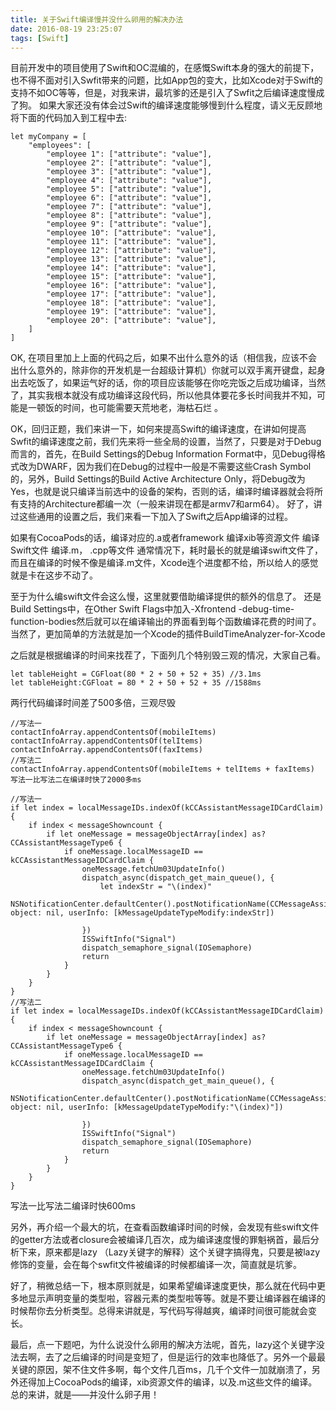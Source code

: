 ```yaml
---
title: 关于Swift编译慢并没什么卵用的解决办法
date: 2016-08-19 23:25:07
tags: [Swift]
---
```


目前开发中的项目使用了Swift和OC混编的，在感慨Swift本身的强大的前提下，也不得不面对引入Swfit带来的问题，比如App包的变大，比如Xcode对于Swift的支持不如OC等等，但是，对我来讲，最坑爹的还是引入了Swfit之后编译速度慢成了狗。
如果大家还没有体会过Swift的编译速度能够慢到什么程度，请义无反顾地将下面的代码加入到工程中去:

```
let myCompany = [
    "employees": [
        "employee 1": ["attribute": "value"],
        "employee 2": ["attribute": "value"],
        "employee 3": ["attribute": "value"],
        "employee 4": ["attribute": "value"],
        "employee 5": ["attribute": "value"],
        "employee 6": ["attribute": "value"],
        "employee 7": ["attribute": "value"],
        "employee 8": ["attribute": "value"],
        "employee 9": ["attribute": "value"],
        "employee 10": ["attribute": "value"],
        "employee 11": ["attribute": "value"],
        "employee 12": ["attribute": "value"],
        "employee 13": ["attribute": "value"],
        "employee 14": ["attribute": "value"],
        "employee 15": ["attribute": "value"],
        "employee 16": ["attribute": "value"],
        "employee 17": ["attribute": "value"],
        "employee 18": ["attribute": "value"],
        "employee 19": ["attribute": "value"],
        "employee 20": ["attribute": "value"],
    ]
]
```

OK, 在项目里加上上面的代码之后，如果不出什么意外的话（相信我，应该不会出什么意外的，除非你的开发机是一台超级计算机）你就可以双手离开键盘，起身出去吃饭了，如果运气好的话，你的项目应该能够在你吃完饭之后成功编译，当然了，其实我根本就没有成功编译这段代码，所以他具体要花多长时间我并不知，可能是一顿饭的时间，也可能需要天荒地老，海枯石烂 。

OK，回归正题，我们来讲一下，如何来提高Swift的编译速度，在讲如何提高Swfit的编译速度之前，我们先来将一些全局的设置，当然了，只要是对于Debug而言的，首先，在Build Settings的Debug Information Format中，见Debug得格式改为DWARF，因为我们在Debug的过程中一般是不需要这些Crash Symbol的，另外，Build Settings的Build Active Architecture Only，将Debug改为Yes，也就是说只编译当前选中的设备的架构，否则的话，编译时编译器就会将所有支持的Architecture都编一次（一般来讲现在都是armv7和arm64）。
好了，讲过这些通用的设置之后，我们来看一下加入了Swift之后App编译的过程。

如果有CocoaPods的话，编译对应的.a或者framework
编译xib等资源文件
编译Swift文件
编译.m， .cpp等文件
通常情况下，耗时最长的就是编译swift文件了，而且在编译的时候不像是编译.m文件，Xcode连个进度都不给，所以给人的感觉就是卡在这步不动了。

至于为什么编swift文件会这么慢，这里就要借助编译提供的额外的信息了。
还是Build Settings中，在Other Swift Flags中加入-Xfrontend -debug-time-function-bodies然后就可以在编译输出的界面看到每个函数编译花费的时间了。
当然了，更加简单的方法就是加一个Xcode的插件BuildTimeAnalyzer-for-Xcode

之后就是根据编译的时间来找茬了，下面列几个特别毁三观的情况，大家自己看。

```
let tableHeight = CGFloat(80 * 2 + 50 + 52 + 35) //3.1ms
let tableHeight:CGFloat = 80 * 2 + 50 + 52 + 35 //1588ms
```

两行代码编译时间差了500多倍，三观尽毁

```
//写法一
contactInfoArray.appendContentsOf(mobileItems)
contactInfoArray.appendContentsOf(telItems)
contactInfoArray.appendContentsOf(faxItems)
//写法二
contactInfoArray.appendContentsOf(mobileItems + telItems + faxItems)
写法一比写法二在编译时快了2000多ms
```

```
//写法一
if let index = localMessageIDs.indexOf(kCCAssistantMessageIDCardClaim) {
    if index < messageShowncount {
        if let oneMessage = messageObjectArray[index] as? CCAssistantMessageType6 {
            if oneMessage.localMessageID == kCCAssistantMessageIDCardClaim {
                oneMessage.fetchUm03UpdateInfo()
                dispatch_async(dispatch_get_main_queue(), {
                    let indexStr = "\(index)"
                    NSNotificationCenter.defaultCenter().postNotificationName(CCMessageAssistantDidUpdateMessagesNotification, object: nil, userInfo: [kMessageUpdateTypeModify:indexStr])
                    
                })
                ISSwiftInfo("Signal")
                dispatch_semaphore_signal(IOSemaphore)
                return
            }
        }
    }
}
//写法二
if let index = localMessageIDs.indexOf(kCCAssistantMessageIDCardClaim) {
    if index < messageShowncount {
        if let oneMessage = messageObjectArray[index] as? CCAssistantMessageType6 {
            if oneMessage.localMessageID == kCCAssistantMessageIDCardClaim {
                oneMessage.fetchUm03UpdateInfo()
                dispatch_async(dispatch_get_main_queue(), {
                    NSNotificationCenter.defaultCenter().postNotificationName(CCMessageAssistantDidUpdateMessagesNotification, object: nil, userInfo: [kMessageUpdateTypeModify:"\(index)"])
                    
                })
                ISSwiftInfo("Signal")
                dispatch_semaphore_signal(IOSemaphore)
                return
            }
        }
    }
}
```

写法一比写法二编译时快600ms

另外，再介绍一个最大的坑，在查看函数编译时间的时候，会发现有些swift文件的getter方法或者closure会被编译几百次，成为编译速度慢的罪魁祸首，最后分析下来，原来都是lazy （Lazy关键字的解释）这个关键字搞得鬼，只要是被lazy修饰的变量，会在每个swfit文件被编译的时候都编译一次，简直就是坑爹。

好了，稍微总结一下，根本原则就是，如果希望编译速度更快，那么就在代码中更多地显示声明变量的类型啦，容器元素的类型啦等等。就是不要让编译器在编译的时候帮你去分析类型。总得来讲就是，写代码写得越爽，编译时间很可能就会变长。

最后，点一下题吧，为什么说没什么卵用的解决方法呢，首先，lazy这个关键字没法去啊，去了之后编译的时间是变短了，但是运行的效率也降低了。另外一个最最关键的原因，架不住文件多啊，每个文件几百ms，几千个文件一加就崩溃了，另外还得加上CocoaPods的编译，xib资源文件的编译，以及.m这些文件的编译。总的来讲，就是——并没什么卵子用！
